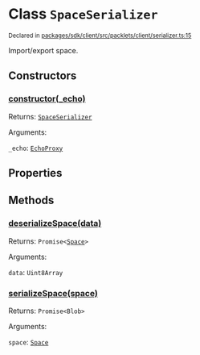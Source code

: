 # Class `SpaceSerializer`
<sub>Declared in [packages/sdk/client/src/packlets/client/serializer.ts:15](https://github.com/dxos/dxos/blob/main/packages/sdk/client/src/packlets/client/serializer.ts#L15)</sub>


Import/export space.


## Constructors
### [constructor(_echo)](https://github.com/dxos/dxos/blob/main/packages/sdk/client/src/packlets/client/serializer.ts#L17)



Returns: <code>[SpaceSerializer](/api/@dxos/client/classes/SpaceSerializer)</code>

Arguments: 

`_echo`: <code>[EchoProxy](/api/@dxos/client/classes/EchoProxy)</code>


## Properties


## Methods
### [deserializeSpace(data)](https://github.com/dxos/dxos/blob/main/packages/sdk/client/src/packlets/client/serializer.ts#L26)



Returns: <code>Promise&lt;[Space](/api/@dxos/client/interfaces/Space)&gt;</code>

Arguments: 

`data`: <code>Uint8Array</code>

### [serializeSpace(space)](https://github.com/dxos/dxos/blob/main/packages/sdk/client/src/packlets/client/serializer.ts#L21)



Returns: <code>Promise&lt;Blob&gt;</code>

Arguments: 

`space`: <code>[Space](/api/@dxos/client/interfaces/Space)</code>
